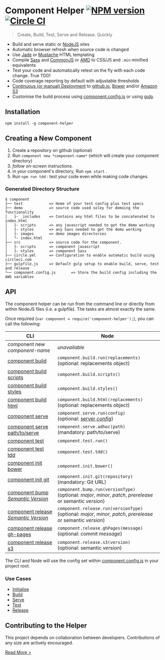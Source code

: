 Component Helper [![NPM version](http://img.shields.io/npm/v/component-helper.svg)](https://www.npmjs.org/package/component-helper) [![Circle CI](https://circleci.com/gh/skyglobal/component-helper/tree/master.svg?style=svg)](https://circleci.com/gh/skyglobal/component-helper/tree/master)
========================
> Create, Build, Test, Serve and Release. Quickly

 * Build and serve static or [NodeJS](http://en.wikipedia.org/wiki/Node.js) sites
 * Automatic browser refresh when source code is changed
 * Use [Jade](http://jade-lang.com) or [Mustache](https://mustache.github.io) HTML templating
 * Compile [Sass](http://en.wikipedia.org/wiki/Sass_(stylesheet_language)) and [CommonJS](http://en.wikipedia.org/wiki/CommonJS) or [AMD](http://en.wikipedia.org/wiki/Asynchronous_module_definition) to CSS/JS and `.min` minified equivalents 
 * Test your code and automatically retest on the fly with each code change. True TDD!
 * Code coverage reporting by default with adjustable thresholds
 * [Continuous (or manual) Deployment](docs/RELEASING.md) to [github.io](https://pages.github.com), [Bower](http://bower.io) and/or [Amazon S3](http://en.wikipedia.org/wiki/Amazon_S3)
 * Customise the build process using [component.config.js](boilerplate/component.config.js) or using [gulp](examples/gulpfile.js).

## Installation

`npm install -g component-helper`

## Creating a New Component

1. Create a repository on github (optional)
2. Run `component new *component-name*` (which will create your component directory)
3. *follow on-screen instructions.*
4. in your component's directory, Run `npm start` .
5. Run `npm run tdd` : test your code even while making code changes.

### Generated Directory Structure

    $ component
    ├── test            => Home of your test config plus test specs
    ├── demo            => source code used soley for demoing the functionality
    │   ├- _includes    => Contains any html files to be concatenated to index.html
    │   ├- scripts      => any javascript needed to get the demo working
    │   ├- styles       => any Sass needed to get the demo working
    │   ├- images       => demo images directories
    │   └- index.html
    ├── src             => source code for the component.
    │   ├- scripts      => component javascript
    │   ├- styles       => component Sass
    ├── circle.yml      => Configuration to enable automatic build using circleci.com
    ├── gulpfile.js     => Default gulp setup to enable build, serve, test and release
    └── component.config.js       => Store the build config including the AWS variables
     
## API

The component helper can be run from the command line or directly from within NodeJS files (i.e. a gulpfile).  The tasks are almost exactly the same.

Once required (`var component = require('component-helper');`), you can call the following:

CLI | Node
--- | ----
component new *component-name* | *unavailable*
[component build](docs/BUILD.md) | `component.build.run(replacements)`<br> (optional: replacements object)
[component build scripts](docs/BUILD.md#scripts) | `component.build.scripts()`
[component build styles](docs/BUILD.md#styles) | `component.build.styles()`
[component build html](docs/BUILD.md#html) | `component.build.html(replacements)` <br>(optional: replacements object)
[component serve](docs/SERVE.md) | `component.serve.run(config)` <br>(optional: [server *config*](API.md#serve))
[component serve path/to/serve](docs/SERVE.md#adhoc-pages) | `component.serve.adhoc(path)` <br>(mandatory: path/to/serve)
[component test](docs/TEST.md#testing) | `component.test.run()`
[component test tdd](docs/TEST.md#tdd) | `component.test.tdd()`
[component init bower](docs/INITIALISING.md#bower) | `component.init.bower()`
[component init git](docs/INITIALISING.md#remote-git-repository) | `component.init.git(repository)` <br>(mandatory: Git URL)
[component bump *Semantic Version*](docs/RELEASE.md#bump-the-version) | `component.bump.run(versionType)` <br>(optional: *major*, *minor*, *patch*, *prerelease* or semantic *version*)
[component release *Semantic Version*](docs/RELEASE.md#manual-deployment) | `component.release.run(versionType)` <br>(optional: *major*, *minor*, *patch*, *prerelease* or semantic *version*)
[component release gh-pages](docs/RELEASE.md#deploying-to-github.io) | `component.release.ghPages(message)` <br>(optional: commit *message*)
[component release s3](docs/RELEASE.md#deploying-to-amazon-s3) | `component.release.s3(version)` <br>(optional: semantic *version*)

The CLI and Node will use the config set within [component.config.js](boilerplate/component.config.js) in your project root.

### Use Cases

 * [Initialise](docs/INITIALISING.md)
 * [Build](docs/BUILD.md)
 * [Serve](docs/SERVE.md)
 * [Test](docs/TEST.md)
 * [Release](docs/RELEASE.md)

## Contributing to the Helper

This project depends on collaboration between developers. Contributions of any size are actively encouraged.

[Read More >](CONTRIBUTING.md)
